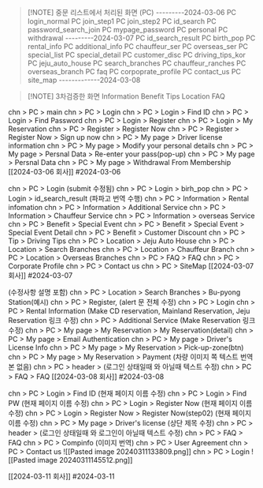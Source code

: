 
> [!NOTE]  중문 리스트에서 처리된 화면 (PC)
> ---------2024-03-06
> PC login_normal
> PC join_step1
> PC join_step2
> PC id_search
> PC password_search_join
> PC mypage_password
> PC personal
> PC withdrawal
> ---------2024-03-07
> PC id_search_result
> PC birth_pop
> PC rental_info
> PC additional_info
> PC chauffeur_ser
> PC overseas_ser
> PC special_list
> PC special_detail
> PC customer_disc
> PC driving_tips_kor
> PC jeju_auto_house
> PC search_branches
> PC chauffeur_ranches
> PC overseas_branch
> PC faq
> PC corpoprate_profile
> PC contact_us
> PC site_map
> -------------2024-03-08


> [!NOTE] 3차검증한 화면
> Information
> Benefit
> Tips
> Location
> FAQ




chn > PC > main 
chn > PC > Login
chn > PC > Login > Find ID
chn > PC > Login > Find Password
chn > PC > Login > Register
chn > PC > Login > My Reservation
chn > PC > Register > Register Now
chn > PC > Register > Register Now > Sign up now
chn > PC > My page > Driver license information
chn > PC > My page > Modify your personal details
chn > PC > My page > Persnal Data > Re-enter your pass(pop-up)
chn > PC > My page > Persnal Data
chn > PC > My page > Withdrawal From Membership
[[2024-03-06 회사]]
#2024-03-06 

chn > PC > Login (submit 수정됨)
chn > PC > Login > birh_pop 
chn > PC > Login > id_search_result (파파고 번역 수행)
chn > PC > Information > Rental infomation
chn > PC > Information > Additional Service
chn > PC > Information > Chauffeur Service
chn > PC > Information > overseas Service
chn > PC > Benefit > Special Event
chn > PC > Benefit > Special Event > Special Event Detail
chn > PC > Benefit > Customer Discount
chn > PC > Tip > Driving Tips
chn > PC > Location > Jeju Auto House
chn > PC > Location > Search Branches
chn > PC > Location > Chauffeur Branch
chn > PC > Location > Overseas Branches
chn > PC > FAQ > FAQ
chn > PC > Corporate Profile
chn > PC > Contact us
chn > PC > SiteMap
[[2024-03-07 회사]]
#2024-03-07


(수정사항 설명 포함)
chn > PC > Location > Search Branches > Bu-pyong Station(예시)
chn > PC > Register, (alert 문 전체 수정) 
chn > PC > Login
chn > PC > Rental Information (Make CD reservation, Mainland Reservation, Jeju Reservation 링크 수정)
chn > PC > Additional Service (Make Reservation 링크 수정)
chn > PC > My page > My Reservation > My Reservation(detail)
chn > PC > My page > Email Authentication
chn > PC > My page > Driver's License Info
chn > PC > My page > My Reservation > Pick-up-zone(btn)
chn > PC > My page > My Reservation > Payment (차량 이미지 쪽 텍스트 번역 본 없음)
chn > PC > header > (로그인 상태일때 와 아닐때 텍스트 수정)
chn > PC > FAQ > FAQ
[[2024-03-08 회사]]
#2024-03-08

chn > PC > Login > Find ID (현재 페이지 이름 수정)
chn > PC > Login > Find PW (현재 페이지 이름 수정)
chn > PC > Login > Register Now (현재 페이지 이름 수정)
chn > PC > Login > Register Now > Register Now(step02) (현재 페이지 이름 수정)
chn > PC > My page > Driver's license (상단 제목 수정)
chn > PC > header > (로그인 상태일때 와 로그인이 아닐때 텍스트 수정)
chn > PC > FAQ > FAQ 
chn > PC > Compinfo (이미지 번역)
chn > PC > User Agreement 
chn > PC > Contact us 
![[Pasted image 20240311133809.png]]
chn > PC > Login 
![[Pasted image 20240311145512.png]]

[[2024-03-11 회사]]
#2024-03-11